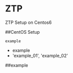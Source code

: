 # ZTP
ZTP Setup on Centos6

##CentOS Setup














``` example ```
* example
* 'example_01', 'example_02'


##example
